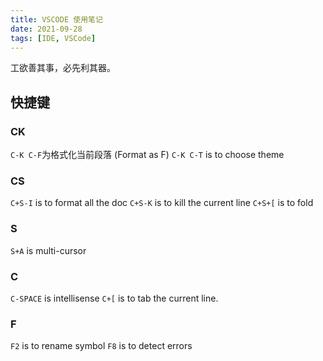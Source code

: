 ```yaml
---
title: VSCODE 使用笔记
date: 2021-09-28
tags: [IDE, VSCode]
---
```

工欲善其事，必先利其器。
<!--more-->

## 快捷键
### CK
`C-K C-F`为格式化当前段落 (Format as F)
`C-K C-T` is to choose theme

### CS
`C+S-I` is to format all the doc
`C+S-K` is to kill the current line
`C+S+[` is to fold

### S
`S+A` is multi-cursor

### C
`C-SPACE` is intellisense
`C+[` is to tab the current line.

### F
`F2` is to rename symbol
`F8` is to detect errors

